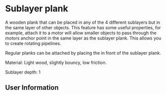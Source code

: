 # Sublayer plank
A wooden plank that can be placed in any of the 4 different sublayers but in the same layer of other objects. This feature has some useful properties, for example, attach it to a motor will allow smaller objects to pass through the motors anchor point in the same layer as the sublayer plank. This allows you to create rotating pipelines.

Regular planks can be attached by placing the in front of the sublayer plank.

Material: Light wood, slightly bouncy, low friction.

Sublayer depth: 1

## User Information
